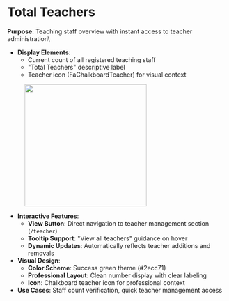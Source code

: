 # Total Teachers

**Purpose**: Teaching staff overview with instant access to teacher administration\


* **Display Elements**:
  * Current count of all registered teaching staff
  * "Total Teachers" descriptive label
  * Teacher icon (FaChalkboardTeacher) for visual context

<figure><img src="../../../.gitbook/assets/Screenshot 2025-09-03 at 2.55.15 PM.png" alt="" width="280"><figcaption></figcaption></figure>

* **Interactive Features**:
  * **View Button**: Direct navigation to teacher management section (`/teacher`)
  * **Tooltip Support**: "View all teachers" guidance on hover
  * **Dynamic Updates**: Automatically reflects teacher additions and removals
* **Visual Design**:
  * **Color Scheme**: Success green theme (#2ecc71)
  * **Professional Layout**: Clean number display with clear labeling
  * **Icon**: Chalkboard teacher icon for professional context
* **Use Cases**: Staff count verification, quick teacher management access
